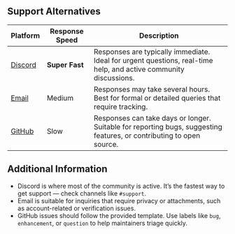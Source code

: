 ## Support Alternatives

| Platform                                  | Response Speed | Description                                                                                                          |
| ----------------------------------------- | -------------- | -------------------------------------------------------------------------------------------------------------------- |
| [Discord](https://practa.tech/discord)    | **Super Fast** | Responses are typically immediate. Ideal for urgent questions, real-time help, and active community discussions.     |
| [Email](mailto:support@practa.tech)       | Medium         | Responses may take several hours. Best for formal or detailed queries that require tracking.                         |
| [GitHub](https://github.com/practacademy) | Slow           | Responses can take days or longer. Suitable for reporting bugs, suggesting features, or contributing to open source. |

## Additional Information

* Discord is where most of the community is active. It’s the fastest way to get support — check channels like `#support`.
* Email is suitable for inquiries that require privacy or attachments, such as account-related or verification issues.
* GitHub issues should follow the provided template. Use labels like `bug`, `enhancement`, or `question` to help maintainers triage quickly.
